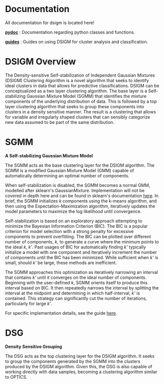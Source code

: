 # Documentation

All documentation for dsigm is located here!

[**pydoc**](https://github.com/paradoxysm/dsigm/tree/master/doc/pydoc) : Documentation regarding python classes and functions.

[**guides**](https://github.com/paradoxysm/dsigm/tree/master/doc/guides) : Guides on using DSIGM for cluster analysis and classification.

# DSIGM Overview

The Density-sensitive Self-stabilization of Independent Gaussian Mixtures (DSIGM) Clustering Algorithm is a novel algorithm that seeks to identify ideal clusters in data that allows for predictive classifications. DSIGM can be conceptualized as a two layer clustering algorithm. The base layer is a Self-stabilizing Gaussian Mixture Model (SGMM) that identifies the mixture components of the underlying distribution of data. This is followed by a top layer clustering algorithm that seeks to group these components into clusters in a density sensitive manner. The result is a clustering that allows for variable and irregularly shaped clusters that can sensibly categorize new data assumed to be part of the same distribution.

# SGMM
**A Self-stabilizing Gaussian Mixture Model**

The SGMM acts as the base clustering layer for the DSIGM algorithm. The SGMM is a modified Gaussian Mixture Model (GMM) capable of automatically determining an optimal number of components.

When self-stabilization is disabled, the SGMM becomes a normal GMM, modelled after sklearn's GaussianMixture. Implementation will not be covered in depth here and can be found in sklearn's documentation [here](). In brief, the SGMM initializes *k* components using the k-means algorithm, and then using the Expectation-Maximization algorithm, iteratively updates the model parameters to maximize the log likelihood until convergence.

Self-stabilization is based on an exploratory approach attempting to minimize the Bayesian Information Criterion (BIC). The BIC is a popular criterion for model selection with a strong penalty for excessive components to prevent overfitting. The BIC can be plotted over different number of components, *k*, to generate a curve where the minimum points to the ideal *k*, *k'*. Past usages of BIC for automatically finding *k'* typically initialize a model with one component and iteratively increment the number of components until the BIC has been minimized. While sufficient when *k'* is small, should *k'* be large, these methods are inefficient.

The SGMM approaches this optimization as iteratively narrowing an interval that contains *k'* until it converges on the ideal number of components. Beginning with the user-defined *k*, SGMM orients itself to produce this interval based on BIC. It then repeatedly narrows the interval by splitting the interval at the midpoint and determining in which half-interval, *k'* is contained. This strategy can significantly cut the number of iterations, particularly for large *k'*.

For specific implementation details, see the guide [here](https://github.com/paradoxysm/dsigm/tree/master/doc/guides/SGMM_stabilization.ipynb).

# DSG
**Density Sensitive Grouping**

The DSG acts as the top clustering layer for the DSIGM algorithm. It seeks to group the components generated by the SGMM into the clusters produced by the DSIGM algorithm. Given this, the DSG is also capable of working directly with data samples, becoming a clustering algorithm similar to OPTICS.
